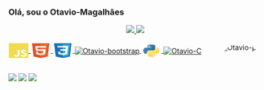 ### Olá, sou o Otavio-Magalhães

<div align="center">
  <a href="https://github.com/Otavio-Magalhaes">
  <img height="150em" src="https://github-readme-stats.vercel.app/api?username=Otavio-Magalhaes&show_icons=true&theme=dark&include_all_commits=true&count_private=true"/>
  <img height="150em" src="https://github-readme-stats.vercel.app/api/top-langs/?username=Otavio-Magalhaes&layout=compact&langs_count=7&theme=dark"/>
</div>
<div style="display: inline_block"><br>
  <img align="center" alt="Otavio-Js" height="30" width="40" src="https://raw.githubusercontent.com/devicons/devicon/master/icons/javascript/javascript-plain.svg">
  <img align="center" alt="Otavio-HTML" height="30" width="40" src="https://raw.githubusercontent.com/devicons/devicon/master/icons/html5/html5-original.svg">
  <img align="center" alt="Otavio-CSS" height="30" width="40" src="https://raw.githubusercontent.com/devicons/devicon/master/icons/css3/css3-original.svg">
  <img align="center" alt="Otavio-bootstrap" height="30" width="40" src="https://cdn.jsdelivr.net/gh/devicons/devicon/icons/bootstrap/bootstrap-original-wordmark.svg">
  <img align="center" alt="Otavio-Python" height="30" width="40" src="https://raw.githubusercontent.com/devicons/devicon/master/icons/python/python-original.svg">
  <img align="center" alt="Otavio-C" height="30" width="40" src="https://cdn.jsdelivr.net/gh/devicons/devicon/icons/c/c-line.svg">
  <img align="right"  alt="Otavio-pic" height="150" style="border-radius:50px;" src="https://cdn.discordapp.com/attachments/965766842545242125/965769497132826664/picasion.com_be3232d8a737f797e24042ae0c2f5d12.gif"
</div>
  
  ##
 
<div> 
 
  
 
 <a href="https://discord.gg/bHgT68Seqb" target="_blank"><img src="https://img.shields.io/badge/Discord-7289DA?style=for-the-badge&logo=discord&logoColor=white" target="_blank"></a> 
  <a href = "mailto:otavio.magalhaes@soulasalle.com.br"><img src="https://img.shields.io/badge/-Gmail-%23333?style=for-the-badge&logo=gmail&logoColor=white" target="_blank"></a>
  <a href="https://www.linkedin.com/in/otavio-magalh%C3%A3es-08b0371b1/" target="_blank"><img src="https://img.shields.io/badge/-LinkedIn-%230077B5?style=for-the-badge&logo=linkedin&logoColor=white" target="_blank"></a> 
 
  </div>
